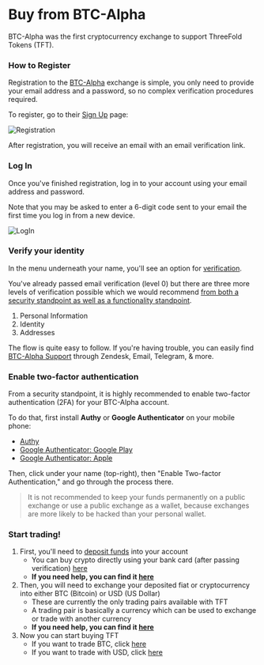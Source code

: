 # Buy from BTC-Alpha

BTC-Alpha was the first cryptocurrency exchange to support ThreeFold Tokens (TFT).

### How to Register

Registration to the [BTC-Alpha](http://btc-alpha.com) exchange is simple, you only need to provide your email address and a password, so no complex verification procedures required. 

To register, go to their [Sign Up](https://btc-alpha.com/accounts/register) page:

![Registration](./img/btcalpha_register.png)

After registration, you will receive an email with an email verification link.

### Log In

Once you've finished registration, log in to your account using your email address and password.

Note that you may be asked to enter a 6-digit code sent to your email the first time you log in from a new device.

![LogIn](./img/btcalpha_login.png)

### Verify your identity

In the menu underneath your name, you'll see an option for [verification](https://btc-alpha.com/en/profile/verification).

You've already passed email verification (level 0) but there are three more levels of verification possible which we would recommend [from both a security standpoint as well as a functionality standpoint](https://medium.com/@BTCAlpha/how-and-why-to-undergo-the-kyc-procedure-29f3b40af80).

1. Personal Information
2. Identity
3. Addresses

The flow is quite easy to follow. If you're having trouble, you can easily find [BTC-Alpha Support](https://btc-alpha.com/en/support) through Zendesk, Email, Telegram, & more.

### Enable two-factor authentication

From a security standpoint, it is highly recommended to enable two-factor authentication (2FA) for your BTC-Alpha account.

To do that, first install **Authy** or **Google Authenticator** on your mobile phone:
- [Authy](https://authy.com/download/)
- [Google Authenticator: Google Play](https://play.google.com/store/apps/details?id=com.google.android.apps.authenticator2&hl=en)
- [Google Authenticator: Apple](https://itunes.apple.com/ae/app/google-authenticator/id388497605?mt=8)

Then, click under your name (top-right), then "Enable Two-factor Authentication," and go through the process there.

> It is not recommended to keep your funds permanently on a public exchange or use a public exchange as a wallet, because exchanges are more likely to be hacked than your personal wallet.

### Start trading!

1. First, you'll need to [deposit funds](https://btc-alpha.com/en/profile/wallets) into your account
    - You can buy crypto directly using your bank card (after passing verification) [here](https://btc-alpha.com/en/mercuryo)
    - **If you need help, you can find it [here](https://btc-alpha.zendesk.com/hc/en-us/articles/360001896052-How-to-deposit-funds-into-my-private-account-in-the-exchange-market-)**
2. Then, you will need to exchange your deposited fiat or cryptocurrency into either BTC (Bitcoin) or USD (US Dollar)
    - These are currently the only trading pairs available with TFT
    - A trading pair is basically a currency which can be used to exchange or trade with another currency
     - **If you need help, you can find it [here](https://btc-alpha.zendesk.com/hc/en-us/articles/360001922531-How-can-I-carry-out-trading-in-the-BTC-Alpha-exchange-market-)**
2. Now you can start buying TFT
    - If you want to trade BTC, click [here](https://btc-alpha.com/en/exchange/TFT_BTC)
    - If you want to trade with USD, click [here](https://btc-alpha.com/en/exchange/TFT_USD)
